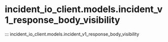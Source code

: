 # incident_io_client.models.incident_v1_response_body_visibility

::: incident_io_client.models.incident_v1_response_body_visibility